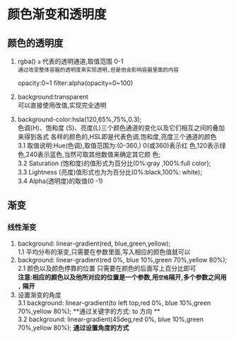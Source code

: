 # 颜色渐变和透明度   
## 颜色的透明度  
1. rgba()  `a` 代表的透明通道,取值范围 0-1    
   `通过改变整体容器的透明度来实现透明,但是他会影响容器里面的内容`    


    opacity:0~1
    filter:alpha(opacity=0~100)
2. background:transparent     
   可以直接使用改值,实现完全透明
3. background-color:hsla(120,65%,75%,0.3);    
   色调(H)、饱和度 (S)、亮度(L)三个颜色通道的变化以及它们相互之间的叠加来得到各式 各样的颜色的,HSL即是代表色调,饱和度,亮度三个通道的颜色   
  3.1 取值说明:Hue(色调),取值范围为:(0-360,) 0(或360)表示红 色,120表示绿色,240表示蓝色,当然可取其他数值来确定其它颜 色;  
  3.2 Saturation (饱和度)的值形式为百分比(0%:gray ,100%:full color);  
  3.3 Lightness (亮度)值形式也为为百分比(0%:black,100%: white);  
  3.4 Alpha(透明度)的取值(0 -1)
   
## 渐变  
### 线性渐变
1.  background: linear-gradient(red, blue,green,yellow);  
  1.1 平均分布的渐变,只需要在参数里面,写入相应的颜色值就可以   
2.  background: linear-gradient(red 0%, blue 10%,green 70%,yellow 80%);  
  2.1 颜色以及颜色停靠的位置 只需要在颜色的后面写上百分比即可  
  **注意:相应的颜色以及他所对应的位置是一个参数,用`空格`隔开,多个参数之间用 `,` 隔开**
3. 设置渐变的角度  
  3.1  background: linear-gradient(to left top,red 0%, blue 10%,green 70%,yellow 80%);
  **通过关键字的方式:  to 方向 **    
  3.2  background: linear-gradient(45deg,red 0%, blue 10%,green 70%,yellow 80%);
  **通过设置角度的方式**
   
   
   
   
   


